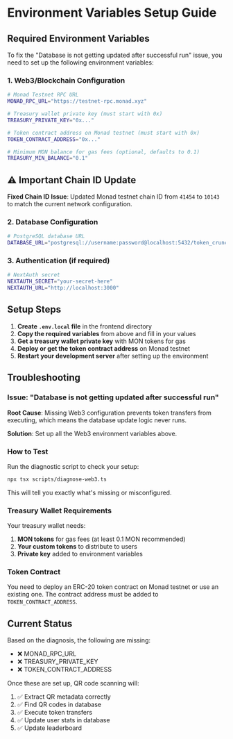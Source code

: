 # Environment Variables Setup Guide

## Required Environment Variables

To fix the "Database is not getting updated after successful run" issue, you need to set up the following environment variables:

### 1. Web3/Blockchain Configuration

```bash
# Monad Testnet RPC URL
MONAD_RPC_URL="https://testnet-rpc.monad.xyz"

# Treasury wallet private key (must start with 0x)
TREASURY_PRIVATE_KEY="0x..."

# Token contract address on Monad testnet (must start with 0x)
TOKEN_CONTRACT_ADDRESS="0x..."

# Minimum MON balance for gas fees (optional, defaults to 0.1)
TREASURY_MIN_BALANCE="0.1"
```

## ⚠️ Important Chain ID Update

**Fixed Chain ID Issue**: Updated Monad testnet chain ID from `41454` to `10143` to match the current network configuration.

### 2. Database Configuration

```bash
# PostgreSQL database URL
DATABASE_URL="postgresql://username:password@localhost:5432/token_crunchies"
```

### 3. Authentication (if required)

```bash
# NextAuth secret
NEXTAUTH_SECRET="your-secret-here"
NEXTAUTH_URL="http://localhost:3000"
```

## Setup Steps

1. **Create `.env.local` file** in the frontend directory
2. **Copy the required variables** from above and fill in your values
3. **Get a treasury wallet private key** with MON tokens for gas
4. **Deploy or get the token contract address** on Monad testnet
5. **Restart your development server** after setting up the environment

## Troubleshooting

### Issue: "Database is not getting updated after successful run"

**Root Cause**: Missing Web3 configuration prevents token transfers from executing, which means the database update logic never runs.

**Solution**: Set up all the Web3 environment variables above.

### How to Test

Run the diagnostic script to check your setup:

```bash
npx tsx scripts/diagnose-web3.ts
```

This will tell you exactly what's missing or misconfigured.

### Treasury Wallet Requirements

Your treasury wallet needs:
1. **MON tokens** for gas fees (at least 0.1 MON recommended)
2. **Your custom tokens** to distribute to users
3. **Private key** added to environment variables

### Token Contract

You need to deploy an ERC-20 token contract on Monad testnet or use an existing one. The contract address must be added to `TOKEN_CONTRACT_ADDRESS`.

## Current Status

Based on the diagnosis, the following are missing:
- ❌ MONAD_RPC_URL
- ❌ TREASURY_PRIVATE_KEY  
- ❌ TOKEN_CONTRACT_ADDRESS

Once these are set up, QR code scanning will:
1. ✅ Extract QR metadata correctly
2. ✅ Find QR codes in database
3. ✅ Execute token transfers
4. ✅ Update user stats in database
5. ✅ Update leaderboard
